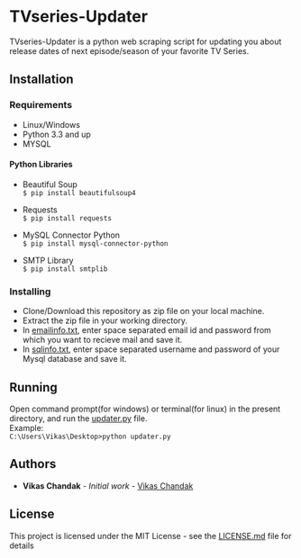 # TVseries-Updater

TVseries-Updater is a python web scraping script for updating you about release dates of next episode/season of your favorite TV Series.

## Installation

### Requirements
* Linux/Windows
* Python 3.3 and up
* MYSQL
#### Python Libraries
* Beautiful Soup  
`$ pip install beautifulsoup4`  

* Requests  
`$ pip install requests`

* MySQL Connector Python  
`$ pip install mysql-connector-python`

* SMTP Library  
`$ pip install smtplib`

### Installing
* Clone/Download this repository as zip file on your local machine.
* Extract the zip file in your working directory.
* In [emailinfo.txt](emailinfo.txt), enter space separated email id and password from which you want to recieve mail and save it.
* In [sqlinfo.txt](sqlinfo.txt), enter space separated username and password of your Mysql database and save it.
## Running
Open command prompt(for windows) or terminal(for linux) in the present directory, and run the [updater.py](updater.py) file.  
Example:  
`C:\Users\Vikas\Desktop>python updater.py`


## Authors

* **Vikas Chandak** - *Initial work* - [Vikas Chandak](https://github.com/vikaschandak)

## License

This project is licensed under the MIT License - see the [LICENSE.md](LICENSE.md) file for details
